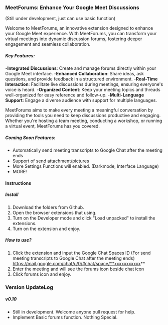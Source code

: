 ### MeetForums: Enhance Your Google Meet Discussions 
(Still under development, just can use basic function)

Welcome to MeetForums, an innovative extension designed to enhance your Google Meet experience. With MeetForums, you can transform your virtual meetings into dynamic discussion forums, fostering deeper engagement and seamless collaboration.

##### Key Features:
-**Integrated Discussions**: Create and manage forums directly within your Google Meet interface.
-**Enhanced Collaboration**: Share ideas, ask questions, and provide feedback in a structured environment.
-**Real-Time Interaction**: Facilitate live discussions during meetings, ensuring everyone's voice is heard.
-**Organized Content**: Keep your meeting topics and threads well-organized for easy reference and follow-up.
-**Multi-Language Support**: Engage a diverse audience with support for multiple languages.

MeetForums aims to make every meeting a meaningful conversation by providing the tools you need to keep discussions productive and engaging. Whether you're hosting a team meeting, conducting a workshop, or running a virtual event, MeetForums has you covered.

##### Coming Soon Features:
- Automatically send meeting transcripts to Google Chat after the meeting ends
- Support of send attachment/pictures
- More Settings Functions will enabled. (Darkmode, Interface Language)
- MORE!

#### Instructions
##### Install
1. Download the folders from Github.
2. Open the browser extensions that using.
3. Turn on the Developer mode and click "Load unpacked" to install the extensions.
4. Turn on the extension and enjoy.

##### How to use?
1. Click the extension and input the Google Chat Spaces ID (For send meeting transcripts to Google Chat after the meeting ends)
   https://mail.google.com/chat/u/0/#chat/space/**xxxxxxxxxxx**
2. Enter the meeting and will see the forums icon beside chat icon
3. Click forums icon and enjoy.

### Version UpdateLog
##### v0.10
- Still in development. Welcome anyone pull request for help.
- Implement Basic forums function. Nothing Special.
